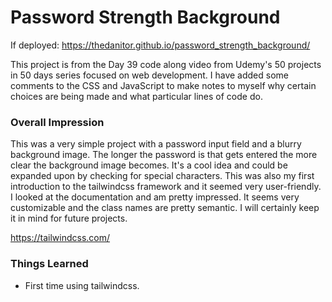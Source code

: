 # Password Strength Background

If deployed: https://thedanitor.github.io/password_strength_background/

This project is from the Day 39 code along video from Udemy's 50 projects in 50 days series focused on web development. I have added some comments to the CSS and JavaScript to make notes to myself why certain choices are being made and what particular lines of code do.

### Overall Impression

This was a very simple project with a password input field and a blurry background image. The longer the password is that gets entered the more clear the background image becomes. It's a cool idea and could be expanded upon by checking for special characters. This was also my first introduction to the tailwindcss framework and it seemed very user-friendly. I looked at the documentation and am pretty impressed. It seems very customizable and the class names are pretty semantic. I will certainly keep it in mind for future projects.

https://tailwindcss.com/

### Things Learned

* First time using tailwindcss.